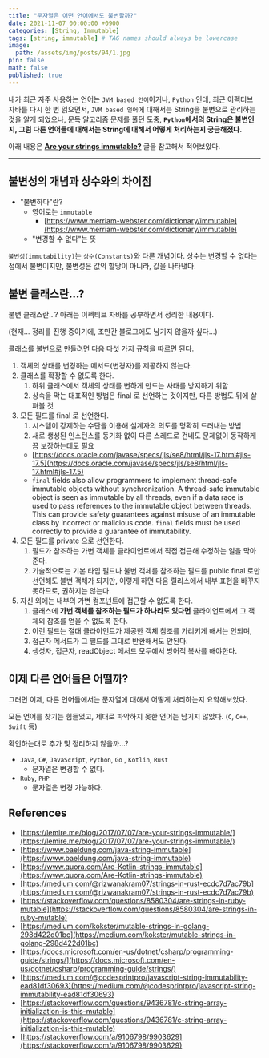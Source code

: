 ```yaml
---
title: "문자열은 어떤 언어에서도 불변할까?"
date: 2021-11-07 00:00:00 +0900
categories: [String, Immutable]
tags: [string, immutable] # TAG names should always be lowercase
image:
  path: /assets/img/posts/94/1.jpg
pin: false
math: false
published: true
---
```


내가 최근 자주 사용하는 언어는 `JVM based 언어`이거나, `Python` 인데, 최근 이펙티브 자바를 다시 한 번 읽으면서, `JVM based 언어`에 대해서는 String을 불변으로 관리하는 것을 알게 되었으나, 문득 알고리즘 문제를 풀던 도중, **`Python`에서의 String은 불변인지, 그럼 다른 언어들에 대해서는 String에 대해서 어떻게 처리하는지 궁금해졌다.**

아래 내용은 **[Are your strings immutable?](https://lemire.me/blog/2017/07/07/are-your-strings-immutable/)** 글을 참고해서 적어보았다.

---

## 불변성의 개념과 상수와의 차이점

- "불변하다"란?
  - 영어로는 `immutable`
    - [https://www.merriam-webster.com/dictionary/immutable](https://www.merriam-webster.com/dictionary/immutable)
  - "변경할 수 없다"는 뜻

`불변성(immutability)`는 `상수(Constants)`와 다른 개념이다. 상수는 변경할 수 없다는 점에서 불변이지만, 불변성은 값의 할당이 아니라, 값을 나타낸다.

## 불변 클래스란...?

불변 클래스란...? 아래는 이펙티브 자바를 공부하면서 정리한 내용이다.

(현재... 정리를 진행 중이기에, 조만간 블로그에도 남기지 않을까 싶다...)

클래스를 불변으로 만들려면 다음 다섯 가지 규칙을 따르면 된다.

1. 객체의 상태를 변경하는 메서드(변경자)를 제공하지 않는다.
2. 클래스를 확장할 수 없도록 한다.
   1. 하위 클래스에서 객체의 상태를 변하게 만드는 사태를 방지하기 위함
   2. 상속을 막는 대표적인 방법은 final 로 선언하는 것이지만, 다른 방법도 뒤에 살펴볼 것
3. 모든 필드를 final 로 선언한다.
   1. 시스템이 강제하는 수단을 이용해 설계자의 의도를 명확히 드러내는 방법
   2. 새로 생성된 인스턴스를 동기화 없이 다른 스레드로 건네도 문제없이 동작하게끔 보장하는데도 필요
   - [https://docs.oracle.com/javase/specs/jls/se8/html/jls-17.html#jls-17.5](https://docs.oracle.com/javase/specs/jls/se8/html/jls-17.html#jls-17.5)
   - `final` fields also allow programmers to implement thread-safe immutable objects without synchronization. A thread-safe immutable object is seen as immutable by all threads, even if a data race is used to pass references to the immutable object between threads. This can provide safety guarantees against misuse of an immutable class by incorrect or malicious code. `final` fields must be used correctly to provide a guarantee of immutability.
4. 모든 필드를 private 으로 선언한다.
   1. 필드가 참조하는 가변 객체를 클라이언트에서 직접 접근해 수정하는 일을 막아준다.
   2. 기술적으로는 기본 타입 필드나 불변 객체를 참조하는 필드를 public final 로만 선언해도 불변 객체가 되지만, 이렇게 하면 다음 릴리스에서 내부 표현을 바꾸지 못하므로, 권하지는 않는다.
5. 자신 외에는 내부의 가변 컴포넌트에 접근할 수 없도록 한다.
   1. 클래스에 **가변 객체를 참조하는 필드가 하나라도 있다면** 클라이언트에서 그 객체의 참조를 얻을 수 없도록 한다.
   2. 이런 필드는 절대 클라이언트가 제공한 객체 참조를 가리키게 해서는 안되며,
   3. 접근자 메서드가 그 필드를 그대로 반환해서도 안된다.
   4. 생성자, 접근자, readObject 메서드 모두에서 방어적 복사를 해야한다.

## 이제 다른 언어들은 어떨까?

그러면 이제, 다른 언어들에서는 문자열에 대해서 어떻게 처리하는지 요약해보았다.

모든 언어를 찾기는 힘들었고, 제대로 파악하지 못한 언어는 남기지 않았다. (`C`, `C++`, `Swift` 등)

확인하는대로 추가 및 정리하지 않을까...?

- `Java`, `C#`, `JavaScript`, `Python`, `Go` , `Kotlin`, `Rust`
  - 문자열은 변경할 수 없다.
- `Ruby`, `PHP`
  - 문자열은 변경 가능하다.

## References

- [https://lemire.me/blog/2017/07/07/are-your-strings-immutable/](https://lemire.me/blog/2017/07/07/are-your-strings-immutable/)
- [https://www.baeldung.com/java-string-immutable](https://www.baeldung.com/java-string-immutable)
- [https://www.quora.com/Are-Kotlin-strings-immutable](https://www.quora.com/Are-Kotlin-strings-immutable)
- [https://medium.com/@rizwanakram07/strings-in-rust-ecdc7d7ac79b](https://medium.com/@rizwanakram07/strings-in-rust-ecdc7d7ac79b)
- [https://stackoverflow.com/questions/8580304/are-strings-in-ruby-mutable](https://stackoverflow.com/questions/8580304/are-strings-in-ruby-mutable)
- [https://medium.com/kokster/mutable-strings-in-golang-298d422d01bc](https://medium.com/kokster/mutable-strings-in-golang-298d422d01bc)
- [https://docs.microsoft.com/en-us/dotnet/csharp/programming-guide/strings/](https://docs.microsoft.com/en-us/dotnet/csharp/programming-guide/strings/)
- [https://medium.com/@codesprintpro/javascript-string-immutability-ead81df30693](https://medium.com/@codesprintpro/javascript-string-immutability-ead81df30693)
- [https://stackoverflow.com/questions/9436781/c-string-array-initialization-is-this-mutable](https://stackoverflow.com/questions/9436781/c-string-array-initialization-is-this-mutable)
- [https://stackoverflow.com/a/9106798/9903629](https://stackoverflow.com/a/9106798/9903629)
